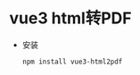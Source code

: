 # vue3 html转PDF

- 安装
  ```bash
  npm install vue3-html2pdf
  ```
<script setup>
import VueToPdf from '../../../components/html2pdf/VueToPdf'
</script>
  <VueToPdf />